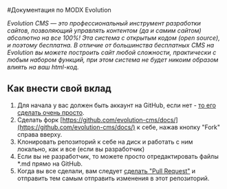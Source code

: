 #Документация по MODX Evolution

*Evolution CMS — это профессиональный инструмент разработки сайтов, позволяющий управлять контентом (да и самим сайтом) абсолютно на все 100%! Эта система с открытым кодом (open source), и поэтому бесплатна. В отличие от большинства бесплатных CMS на Evolution вы можете построить сайт любой сложности, практически с любым набором функций, при этом система не будет никоим образом влиять на ваш html-код.*


## Как внести свой вклад
1. Для начала у вас должен быть аккаунт на GitHub, если нет - [то его сделать очень просто](https://github.com/join).
2. Сделать форк [https://github.com/evolution-cms/docs/](https://github.com/evolution-cms/docs/) к себе, нажав кнопку "Fork" справа вверху.
3. Клонировать репозиторий к себе на диск и работать с ним локально, как и все (если вы разработчик)
4. Если вы не разработчик, то можете просто отредактировать файлы *.md прямо на GitHub.
5. Когда вы все сделали, вам следует [сделать "Pull Request"](https://help.github.com/articles/creating-a-pull-request) и отправить тем самым отправить изменения в этот репозиторий.
